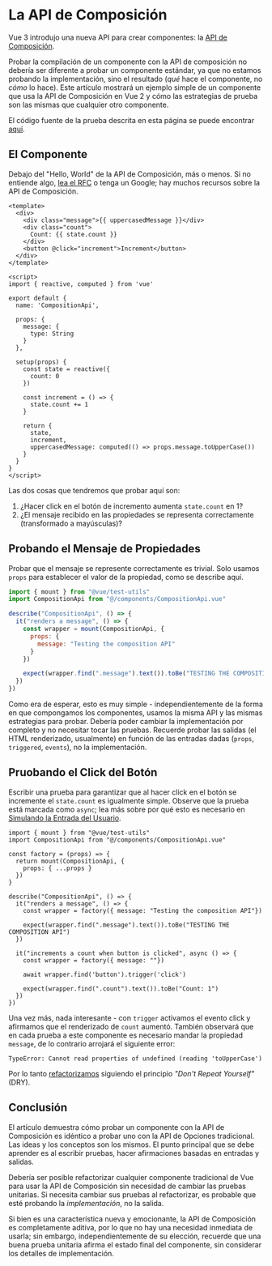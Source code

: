 # La API de Composición

Vue 3 introdujo una nueva API para crear componentes: la [API de Composición](https://vuejs.org/guide/extras/composition-api-faq.html).

Probar la compilación de un componente con la API de composición no debería ser diferente a probar un componente estándar, ya que no estamos probando la implementación, sino el resultado (_qué_ hace el componente, no _cómo_ lo hace). Este artículo mostrará un ejemplo simple de un componente que usa la API de Composición en Vue 2 y cómo las estrategias de prueba son las mismas que cualquier otro componente.

El código fuente de la prueba descrita en esta página se puede encontrar [aquí](https://github.com/lmiller1990/vue-testing-handbook/blob/master/demo-app-vue-3/tests/unit/CompositionApi.spec.js).

## El Componente

Debajo del "Hello, World" de la API de Composición, más o menos. Si no entiende algo, [lea el RFC](https://vuejs.org/guide/extras/composition-api-faq.html) o tenga un Google; hay muchos recursos sobre la API de Composición.

```vue
<template>
  <div>
    <div class="message">{{ uppercasedMessage }}</div>
    <div class="count">
      Count: {{ state.count }}
    </div>
    <button @click="increment">Increment</button>
  </div>
</template>

<script>
import { reactive, computed } from 'vue'

export default {
  name: 'CompositionApi',

  props: {
    message: {
      type: String
    }
  },

  setup(props) {
    const state = reactive({
      count: 0
    })

    const increment = () => {
      state.count += 1
    }

    return {
      state,
      increment,
      uppercasedMessage: computed(() => props.message.toUpperCase())
    }
  }
}
</script>
```

Las dos cosas que tendremos que probar aquí son:

1. ¿Hacer click en el botón de incremento aumenta `state.count` en 1?
1. ¿El mensaje recibido en las propiedades se representa correctamente (transformado a mayúsculas)?

## Probando el Mensaje de Propiedades

Probar que el mensaje se represente correctamente es trivial. Solo usamos `props` para establecer el valor de la propiedad, como se describe aquí.

```js
import { mount } from "@vue/test-utils"
import CompositionApi from "@/components/CompositionApi.vue"

describe("CompositionApi", () => {
  it("renders a message", () => {
    const wrapper = mount(CompositionApi, {
      props: {
        message: "Testing the composition API"
      }
    })

    expect(wrapper.find(".message").text()).toBe("TESTING THE COMPOSITION API")
  })
})
```

Como era de esperar, esto es muy simple - independientemente de la forma en que compongamos los componentes, usamos la misma API y las mismas estrategias para probar. Debería poder cambiar la implementación por completo y no necesitar tocar las pruebas. Recuerde probar las salidas (el HTML renderizado, usualmente) en función de las entradas dadas (`props`, `triggered`, `events`), no la implementación.

## Pruobando el Click del Botón

Escribir una prueba para garantizar que al hacer click en el botón se incremente el `state.count` es igualmente simple. Observe que la prueba está marcada como `async`; lea más sobre por qué esto es necesario en [Simulando la Entrada del Usuario](../vth/simulando-la-entrada-del-usuario.html#escribiendo-la-prueba).

```js{18,19,20,21,22,23,24}
import { mount } from "@vue/test-utils"
import CompositionApi from "@/components/CompositionApi.vue"

const factory = (props) => {
  return mount(CompositionApi, {
    props: { ...props }
  })
}

describe("CompositionApi", () => {
  it("renders a message", () => {
    const wrapper = factory({ message: "Testing the composition API"})

    expect(wrapper.find(".message").text()).toBe("TESTING THE COMPOSITION API")
  })
  
  it("increments a count when button is clicked", async () => {
    const wrapper = factory({ message: ""})

    await wrapper.find('button').trigger('click')

    expect(wrapper.find(".count").text()).toBe("Count: 1")
  })
})
```

Una vez más, nada interesante - con `trigger` activamos el evento click y afirmamos que el renderizado de `count` aumentó. También observará que en cada prueba a este componente es necesario mandar la propiedad `message`, de lo contrario arrojará el siguiente error:

```
TypeError: Cannot read properties of undefined (reading 'toUpperCase')
```
Por lo tanto [refactorizamos](../vth/probando-propiedades.html#refactorizando-las-pruebas) siguiendo el principio _"Don't Repeat Yourself"_ (DRY).

## Conclusión

El artículo demuestra cómo probar un componente con la API de Composición es idéntico a probar uno con la API de Opciones tradicional. Las ideas y los conceptos son los mismos. El punto principal que se debe aprender es al escribir pruebas, hacer afirmaciones basadas en entradas y salidas.

Debería ser posible refactorizar cualquier componente tradicional de Vue para usar la API de Composición sin necesidad de cambiar las pruebas unitarias. Si necesita cambiar sus pruebas al refactorizar, es probable que esté probando la _implementación_, no la salida.

Si bien es una característica nueva y emocionante, la API de Composición es completamente aditiva, por lo que no hay una necesidad inmediata de usarla; sin embargo, independientemente de su elección, recuerde que una buena prueba unitaria afirma el estado final del componente, sin considerar los detalles de implementación.

